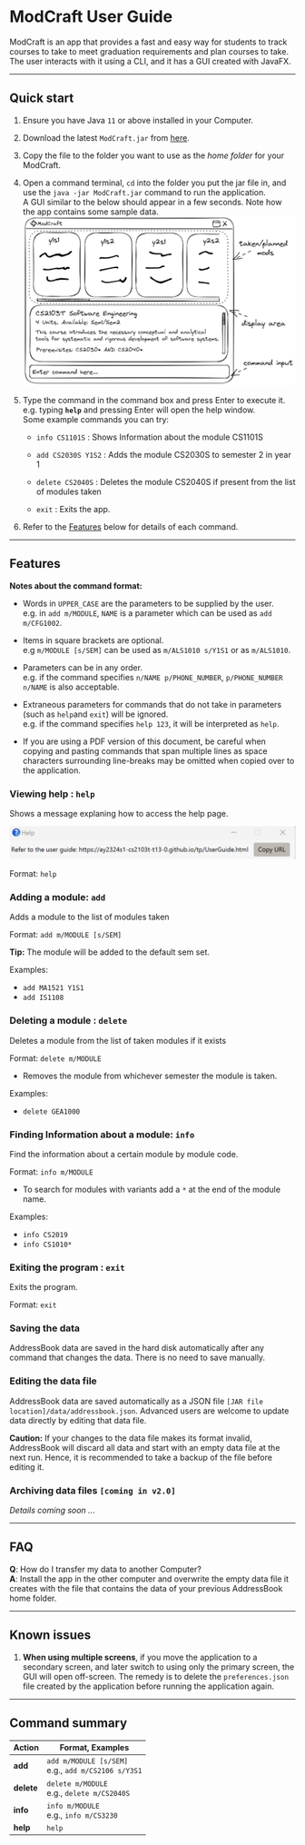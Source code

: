 
# ModCraft User Guide

ModCraft is an app that provides a fast and easy way for students to track courses
to take to meet graduation requirements and plan courses to take. The user interacts
with it using a CLI, and it has a GUI created with JavaFX.

<!-- * Table of Contents -->
<page-nav-print />

--------------------------------------------------------------------------------------------------------------------

## Quick start

1. Ensure you have Java `11` or above installed in your Computer.

1. Download the latest `ModCraft.jar` from [here](https://github.com/se-edu/addressbook-level3/releases).

1. Copy the file to the folder you want to use as the _home folder_ for your ModCraft.

1. Open a command terminal, `cd` into the folder you put the jar file in, and use the `java -jar ModCraft.jar` command to run the application.<br>
   A GUI similar to the below should appear in a few seconds. Note how the app contains some sample data.<br>
   ![Ui](images/Ui.png)

1. Type the command in the command box and press Enter to execute it. e.g. typing **`help`** and pressing Enter will open the help window.<br>
   Some example commands you can try:

   * `info CS1101S` : Shows Information about the module CS1101S

   * `add CS2030S Y1S2` : Adds the module CS2030S to semester 2 in year 1

   * `delete CS2040S` : Deletes the module CS2040S if present from the list of modules taken

   * `exit` : Exits the app.

1. Refer to the [Features](#features) below for details of each command.

--------------------------------------------------------------------------------------------------------------------

## Features

**Notes about the command format:**<br>


* Words in `UPPER_CASE` are the parameters to be supplied by the user.<br>
  e.g. in `add m/MODULE`, `NAME` is a parameter which can be used as `add m/CFG1002`.

* Items in square brackets are optional.<br>
  e.g `m/MODULE [s/SEM]` can be used as `m/ALS1010 s/Y1S1` or as `m/ALS1010`.


* Parameters can be in any order.<br>
  e.g. if the command specifies `n/NAME p/PHONE_NUMBER`, `p/PHONE_NUMBER n/NAME` is also acceptable.

* Extraneous parameters for commands that do not take in parameters (such as `help`and `exit`) will be ignored.<br>
  e.g. if the command specifies `help 123`, it will be interpreted as `help`.

* If you are using a PDF version of this document, be careful when copying and pasting commands that span multiple lines as space characters surrounding line-breaks may be omitted when copied over to the application.

### Viewing help : `help`

Shows a message explaning how to access the help page.

![help message](images/helpMessage.png)

Format: `help`


### Adding a module: `add`

Adds a module to the list of modules taken

Format: `add m/MODULE [s/SEM]`

<box type="tip" seamless>

**Tip:** The module will be added to the default sem set.
</box>

Examples:
* `add MA1521 Y1S1`
* `add IS1108`

### Deleting a module : `delete`

Deletes a module from the list of taken modules if it exists

Format: `delete m/MODULE`

* Removes the module from whichever semester the module is taken.

Examples:

* `delete GEA1000`



### Finding Information about a module: `info`

Find the information about a certain module by module code.

Format: `info m/MODULE`

* To search for modules with variants add a `*` at the end of the module name.

Examples:
* `info CS2019`
* `info CS1010*`

### Exiting the program : `exit`

Exits the program.

Format: `exit`

### Saving the data

AddressBook data are saved in the hard disk automatically after any command that changes the data. There is no need to save manually.

### Editing the data file

AddressBook data are saved automatically as a JSON file `[JAR file location]/data/addressbook.json`. Advanced users are welcome to update data directly by editing that data file.

<box type="warning" seamless>

**Caution:**
If your changes to the data file makes its format invalid, AddressBook will discard all data and start with an empty data file at the next run.  Hence, it is recommended to take a backup of the file before editing it.
</box>

### Archiving data files `[coming in v2.0]`

_Details coming soon ..._

--------------------------------------------------------------------------------------------------------------------

## FAQ

**Q**: How do I transfer my data to another Computer?<br>
**A**: Install the app in the other computer and overwrite the empty data file it creates with the file that contains the data of your previous AddressBook home folder.

--------------------------------------------------------------------------------------------------------------------

## Known issues

1. **When using multiple screens**, if you move the application to a secondary screen, and later switch to using only the primary screen, the GUI will open off-screen. The remedy is to delete the `preferences.json` file created by the application before running the application again.

--------------------------------------------------------------------------------------------------------------------

## Command summary

Action     | Format, Examples
-----------|----------------------------------------------------------------------------------------------------------------------------------------------------------------------
**add**    | `add m/MODULE [s/SEM]`<br> e.g., `add m/CS2106 s/Y3S1`
**delete** | `delete m/MODULE` <br> e.g., `delete m/CS2040S`
**info**   | `info m/MODULE`<br> e.g., `info m/CS3230`
**help**   | `help`

